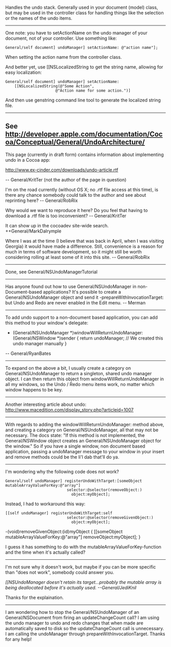 Handles the undo stack. Generally used in your document (model) class, but may be used in the controller class for handling things like the selection or the names of the undo items.

----

One note: you have to setActionName on the undo manager of your document, not of your controller. Use something like:

    General/self document] undoManager] setActionName: @"action name"];

When setting the action name from the controller class.

And better yet, use [[NSLocalizedString to get the string name, allowing for easy localization:

    General/self document] undoManager] setActionName:
        [[NSLocalizedString(@"Some Action",
                          @"Action name for some action.")]

And then use genstring command line tool to generate the localized string file.

----

See http://developer.apple.com/documentation/Cocoa/Conceptual/General/UndoArchitecture/
----

This page (currently in draft form) contains information about implementing undo in a Cocoa app:

http://www.ex-cinder.com/downloads/undo-article.rtf

-- General/KritTer (not the author of the page in question)

I'm on the road currently (without OS X; no .rtf file access at this time), is there any chance somebody could talk to the author and see about reprinting here? -- General/RobRix

Why would we want to reproduce it here? Do you feel that having to download a .rtf file is too inconvenient? -- General/KritTer

It can show up in the cocoadev site-wide search. ++General/MarkDalrymple

Where I was at the time (I believe that was back in April, when I was visiting Georgia) it would have made a difference. Still, convenience is a reason for much in terms of software development, so it might still be worth considering rolling at least some of it into this site. -- General/RobRix

----
Done, see General/NSUndoManagerTutorial

----
Has anyone found out how to use General/NSUndoManager in non-Document-based applications? It's possible to create a General/NSUndoManager object and send it     -prepareWithInvocationTarget:  but Undo and Redo are never enabled in the Edit menu. -- Merman

----

To add undo support to a non-document  based application, you can add this method to your window's delegate:

    
- (General/NSUndoManager *)windowWillReturnUndoManager:(General/NSWindow *)sender
{
	return undoManager; // We created this undo manager manually
}


-- General/RyanBates

----

To expand on the above a bit, I usually create a category on General/NSUndoManager to return a singleton, shared undo manager object. I can then return this object from windowWillReturnUndoManager in all my windows, so the Undo / Redo menu items work, no matter which window happens to be key.

----

Another interesting article about undo: http://www.macedition.com/display_story.php?articleid=1007

----

With regards to adding the windowWillReturnUndoManager: method above, and creating a category on General/NSUndoManager, all that may not be necessary. The docs state: "If this method is not implemented, the General/NSWindow object creates an General/NSUndoManager object for the window." So if you have a single window, non document based application, passing a undoManager message to your window in your insert and remove methods could be the li'l dab that'll do ya.

----
I'm wondering why the following code does not work?
    
	General/self undoManager] registerUndoWithTarget:[someObject mutableArrayValueForKey:@"array"]
							   selector:@selector(removeObject:) 
								 object:myObject];

Instead, I had to workaround this way:
    
	[[self undoManager] registerUndoWithTarget:self
							   selector:@selector(removeGivenObject:) 
								 object:myObject];

-(void)removeGivenObject:(id)myObject {
	[[someObject mutableArrayValueForKey:@"array"] removeObject:myObject];
}

I guess it has something to do with the mutableArrayValueForKey-function and the time when it's actually called?

----
I'm not sure why it doesn't work, but maybe if you can be more specific than "does not work", somebody could answer you.

*[[NSUndoManager doesn't retain its target...probably the mutable array is being deallocated before it's actually used. --General/JediKnil*

Thanks for the explaination.

----

I am wondering how to stop the General/NSUndoManager of an General/NSDocument from firing an updateChangeCount call?  I am using the undo manager to undo and redo changes that when made are automatically saved to disk so the updateChangeCount call is unnecessary.  I am calling the undoManager through prepareWithInvocationTarget.  Thanks for any help!